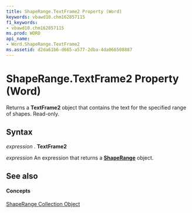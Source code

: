 ```yaml
---
title: ShapeRange.TextFrame2 Property (Word)
keywords: vbawd10.chm162857115
f1_keywords:
- vbawd10.chm162857115
ms.prod: WORD
api_name:
- Word.ShapeRange.TextFrame2
ms.assetid: d2da61b6-d665-a577-2dba-4da066508887
---
```



# ShapeRange.TextFrame2 Property (Word)

Returns a  **TextFrame2** object that contains the text for the specified range of shapes. Read-only.


## Syntax

 _expression_ . **TextFrame2**

 _expression_ An expression that returns a **[ShapeRange](shaperange-object-word.md)** object.


## See also


#### Concepts


[ShapeRange Collection Object](shaperange-object-word.md)

